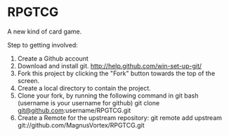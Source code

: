 RPGTCG
======

A new kind of card game.


Step to getting involved:

1) Create a Github account
2) Download and install git. http://help.github.com/win-set-up-git/
3) Fork this project by clicking the "Fork" button towards the top of the screen.
4) Create a local directory to contain the project.
5) Clone your fork, by running the following command in git bash (username is your username for github)
       git clone git@github.com:username/RPGTCG.git
6) Create a Remote for the upstream repository:
   git remote add upstream git://github.com/MagnusVortex/RPGTCG.git

